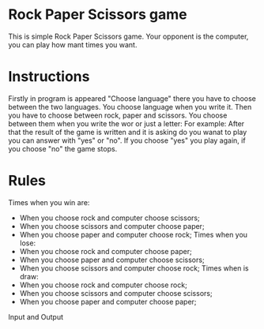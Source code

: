 # Rock Paper Scissors game 
This is simple Rock Paper Scissors game. Your opponent is the computer, you can play how mant times you want.

# Instructions
Firstly in program is appeared "Choose language" there you have to choose between the two languages. You choose language when you write it.
Then you have to choose between rock, paper and scissors. You choose between them when you write the wor or just a letter:
For example:
After that the result of the game is written and it is asking do you wanat to play you can answer with "yes" or "no". If you choose "yes" you play again, if you choose "no" the game stops.

# Rules
Times when you win are:
- When you choose rock and computer choose scissors;
- When you choose scissors and computer choose paper;
- When you choose paper and computer choose rock;
Times when you lose:
- When you choose rock and computer choose paper;
- When you choose paper and computer choose scissors;
- When you choose scissors and computer choose rock;
Times when is draw:
- When you choose rock and computer choose rock;
- When you choose scissors and computer choose scissors;
- When you choose paper and computer choose paper;

Input and Output

